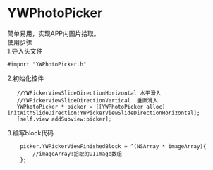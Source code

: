 # YWPhotoPicker
简单易用，实现APP内图片拾取。  
使用步骤  
1.导入头文件
```
#import "YWPhotoPicker.h"
```
2.初始化控件  
```
   //YWPickerViewSlideDirectionHorizontal 水平滑入
   //YWPickerViewSlideDirectionVertical  垂直滑入
   YWPhotoPicker * picker = [[YWPhotoPicker alloc] initWithSlideDirection:YWPickerViewSlideDirectionHorizontal];
   [self.view addSubview:picker];
```
3.编写block代码  
```
    picker.YWPickerViewFinishedBlock = ^(NSArray * imageArray){
        //imageArray:拾取的UIImage数组
    };
```
